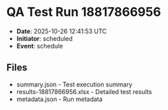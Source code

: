# QA Test Run 18817866956

- **Date**: 2025-10-26 12:41:53 UTC
- **Initiator**: scheduled
- **Event**: schedule

## Files
- summary.json - Test execution summary
- results-18817866956.xlsx - Detailed test results
- metadata.json - Run metadata
